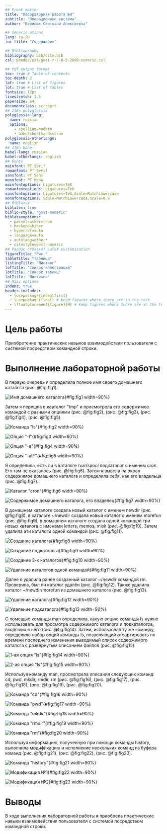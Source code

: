 ```yaml
---
## Front matter
title: "Лабораторная работа №4"
subtitle: "Операционные системы"
author: "Кирилюк Светлана Алексеевна"

## Generic otions
lang: ru-RU
toc-title: "Содержание"

## Bibliography
bibliography: bib/cite.bib
csl: pandoc/csl/gost-r-7-0-5-2008-numeric.csl

## Pdf output format
toc: true # Table of contents
toc-depth: 2
lof: true # List of figures
lot: true # List of tables
fontsize: 12pt
linestretch: 1.5
papersize: a4
documentclass: scrreprt
## I18n polyglossia
polyglossia-lang:
  name: russian
  options:
	- spelling=modern
	- babelshorthands=true
polyglossia-otherlangs:
  name: english
## I18n babel
babel-lang: russian
babel-otherlangs: english
## Fonts
mainfont: PT Serif
romanfont: PT Serif
sansfont: PT Sans
monofont: PT Mono
mainfontoptions: Ligatures=TeX
romanfontoptions: Ligatures=TeX
sansfontoptions: Ligatures=TeX,Scale=MatchLowercase
monofontoptions: Scale=MatchLowercase,Scale=0.9
## Biblatex
biblatex: true
biblio-style: "gost-numeric"
biblatexoptions:
  - parentracker=true
  - backend=biber
  - hyperref=auto
  - language=auto
  - autolang=other*
  - citestyle=gost-numeric
## Pandoc-crossref LaTeX customization
figureTitle: "Рис."
tableTitle: "Таблица"
listingTitle: "Листинг"
lofTitle: "Список иллюстраций"
lotTitle: "Список таблиц"
lolTitle: "Листинги"
## Misc options
indent: true
header-includes:
  - \usepackage{indentfirst}
  - \usepackage{float} # keep figures where there are in the text
  - \floatplacement{figure}{H} # keep figures where there are in the text
---
```


# Цель работы

Приобретение практических навыков взаимодействия пользователя с системой посредством командной строки.

# Выполнение лабораторной работы

В первую очередь я определила полное имя своего домашнего каталога (рис. @fig:fig1).

![Имя домашнего каталога](image/fig1.png){#fig:fig1 width=90%}

Затем я перешла в кааталог "tmp" и просмотрела его содержимое командой с разными опциями (рис. @fig:fig2), (рис. @fig:fig3), (рис. @fig:fig4), (рис. @fig:fig5).

![Команда "ls"](image/fig2.png){#fig:fig2 width=90%}

![Опция "-l"](image/fig3.png){#fig:fig3 width=90%}

![Опция "-a"](image/fig4.png){#fig:fig4 width=90%}

![Опция "-alF"](image/fig5.png){#fig:fig5 width=90%}

Я определила, есть ли в каталоге /var/spool подкаталог с именем cron. Его там не оказалось (рис. @fig:fig6). Затем я вывела на экран содержимое домашнего каталога и определила себя, как его владельца (рис. @fig:fig7).

![Каталог "cron"](image/fig6.png){#fig:fig6 width=90%}

![Содержимое домашнего каталога, его владелец](image/fig7.png){#fig:fig7 width=90%}

В домашнем каталоге создала новый каталог с именем newdir (рис. @fig:fig8), в каталоге ~/newdir создала новый каталог с именем morefun (рис. @fig:fig9), в домашнем каталоге создала одной командой три новых каталога с именами letters, memos, misk (рис. @fig:fig10). Затем удалила эти каталоги одной командой (рис. @fig:fig11).

![Создание каталога](image/fig8.png){#fig:fig8 width=90%}

![Создание подкаталога](image/fig9.png){#fig:fig9 width=90%}

![Создание 3-х каталогов](image/fig10.png){#fig:fig10 width=90%}

![Удаление каталогов одной командой](image/fig11.png){#fig:fig11 width=90%}

Далее я удалила ранее созданный каталог ~/newdir командой rm. Проверила, был ли каталог удалён (рис. @fig:fig12). Также удалила каталог ~/newdir/morefun из домашнего каталога (рис. @fig:fig13).

![Удаление каталога](image/fig12.png){#fig:fig12 width=90%}

![Удаление подкаталога](image/fig13.png){#fig:fig13 width=90%}

С помощью команды man определила, какую опцию команды ls нужно использовать для просмотра содержимого каталога и подкаталогов, входящих в него (рис. @fig:fig14). Затем, использовав ту же команду, определила набор опций команды ls, позволяющий отсортировать по времени последнего изменения выводимый список содержимого каталога с развёрнутым описанием файлов (рис. @fig:fig15).

![1-ая опция "ls"](image/fig14.png){#fig:fig14 width=90%}

![2-ая опция "ls"](image/fig15.png){#fig:fig15 width=90%}

Используя команду man, просмотрела описания следующих команд: cd, pwd, mkdir, rmdir, rm (рис. @fig:fig16), (рис. @fig:fig17), (рис. @fig:fig18), (рис. @fig:fig19), (рис. @fig:fig20).

![Команда "cd"](image/fig16.png){#fig:fig16 width=90%}

![Команда "pwd"](image/fig17.png){#fig:fig17 width=90%}

![Команда "mkdir"](image/fig18.png){#fig:fig18 width=90%}

![Команда "rmdir"](image/fig19.png){#fig:fig19 width=90%}

![Команда "rm"](image/fig20.png){#fig:fig20 width=90%}

Используя информацию, полученную при помощи команды history, выполнила модификацию и исполнение нескольких команд из буфера команд (рис. @fig:fig21), (рис. @fig:fig22), (рис. @fig:fig23).

![Команда "history"](image/fig21.png){#fig:fig21 width=90%}

![Модификация №1](image/fig22.png){#fig:fig22 width=90%}

![Модификация №2](image/fig23.png){#fig:fig23 width=90%}

# Выводы

В ходе выполнения лабораторной работы я приобрела практические навыки взаимодействия пользователя с системой посредством командной строки.

